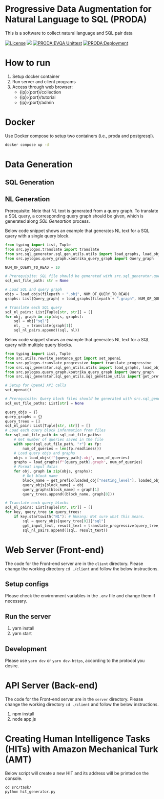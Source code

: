 # Progressive Data Augmentation for Natural Language to SQL (PRODA)

This is a software to collect natural language and SQL pair data

[![License](https://img.shields.io/badge/License-Apache%202.0-blue.svg)](https://opensource.org/licenses/Apache-2.0)
[<img src="https://img.shields.io/badge/dockerHub-image-important.svg?logo=Docker">](https://hub.docker.com/repository/docker/hyukkyukang/proda)
[![PRODA:EVQA Unittest](https://github.com/hyukkyukang/proda/actions/workflows/test_EVQA.yml/badge.svg)](https://github.com/hyukkyukang/PRODA/actions/workflows/test_EVQA.yml)
[![PRODA:Deployment](https://github.com/hyukkyukang/proda/actions/workflows/deployment_main.yml/badge.svg)](https://github.com/hyukkyukang/PRODA/actions/workflows/deployment_main.yml)

# How to run

1. Setup docker container
2. Run server and client programs
3. Access through web browser:
    - {ip}:{port}/collection
    - {ip}:{port}/tutorial
    - {ip}:{port}/admin

# Docker

Use Docker compose to setup two containers (i.e., proda and postgresql).

```bash
docker compose up -d
```


# Data Generation

## SQL Generation

<!-- TODO: Need to add description for SQL generation -->

## NL Generation

Prerequisite: Note that NL text is generated from a query graph. To translate a SQL query, a corresponding query graph should be given, which is generated along _SQL Geneartion_ process.

Below code snippet shows an example that generates NL text for a SQL query with a single query block.

```python
from typing import List, Tuple
from src.pylogos.translate import translate
from src.sql_generator.sql_gen_utils.utils import load_graphs, load_objs
from src.pylogos.query_graph.koutrika_query_graph import Query_graph

NUM_OF_QUERY_TO_READ = 10

# Prerequisite: SQL file should be generated with src.sql_generator.query_generator_v2.py
sql_out_file_path: str = None

# Load SQL and query graph
objs = load_objs(filepath + ".obj", NUM_OF_QUERY_TO_READ)
graphs: List[Query_graph] = load_graphs(filepath + ".graph", NUM_OF_QUERY_TO_READ)

# Translate each SQL query
sql_nl_pairs: List[Tuple[str, str]] = []
for obj, graph in zip(objs, graphs):
    sql = obj["sql"]
    nl, _ = translate(graph[1])
    sql_nl_pairs.append((sql, nl))
```

Below code snippet shows an example that generates NL text for a SQL query with multiple query blocks.

```python
from typing import List, Tuple
from src.utils.rewrite_sentence_gpt import set_openai
from src.pylogos.translate_progressive import translate_progressive
from src.sql_generator.sql_gen_utils.utils import load_graphs, load_objs
from src.pylogos.query_graph.koutrika_query_graph import Query_graph
from src.sql_generator.sql_gen_utils.sql_genetion_utils import get_prefix

# Setup for OpenAI API calls
set_openai()

# Prerequisite: Query block files should be generated with src.sql_generator.query_generator_v2.py
sql_out_file_paths: List[str] = None

query_objs = {}
query_graphs = {}
query_trees = []
sql_nl_pair: List[Tuple[str, str]] = []
# Load each query block information from files
for sql_out_file_path in sql_out_file_paths:
    # Get number of queries saved in the file
    with open(sql_out_file_path, "r") as fp:
        num_of_queries = len(fp.readlines())
    # Load query objs and graphs
    objs = load_objs(f"{query_path}.obj", num_of_queries)
    graphs = load_graphs(f"{query_path}.graph", num_of_queries)
    # Format input datas
    for obj, graph in zip(objs, graphs):
        # Get block name
        block_name = get_prefix(loaded_obj["nesting_level"], loaded_obj["unique_alias"])[:-1]
        query_objs[block_name] = obj
        query_graphs[block_name] = graph[1]
        query_trees.append((block_name, graph[0]))

# Translate each query blocks
sql_nl_pairs: List[Tuple[str, str]] = []
for key, query_tree in query_trees:
    if key.startswith("N1"): # hkkang: Not sure what this means.
        sql = query_objs[query_tree[0]]["sql"]
        gpt_input_text, result_text = translate_progressive(query_tree, key, query_objs, query_graphs)
        sql_nl_pairs.append((sql, result_text))
```

# Web Server (Front-end)

The code for the Front-end server are in the `client` directory.
Please change the working directory `cd ./client` and follow the below instructions.

## Setup configs

Please check the environment variables in the `.env` file and change them if necessary.

## Run the server

1. yarn install
2. yarn start

## Development

Please use `yarn dev` or `yarn dev-https`, according to the protocol you desire.

# API Server (Back-end)

The code for the Front-end server are in the `server` directory.
Please change the working directory `cd ./client` and follow the below instructions.

1. npm install
2. node app.js

# Creating Human Intelligence Tasks (HITs) with Amazon Mechanical Turk (AMT)

Below script will create a new HIT and its address will be printed on the console.

```
cd src/task/
python hit_generator.py
```
